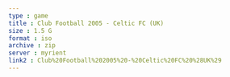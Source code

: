 ```yaml
---
type : game
title : Club Football 2005 - Celtic FC (UK)
size : 1.5 G
format : iso
archive : zip
server : myrient
link2 : Club%20Football%202005%20-%20Celtic%20FC%20%28UK%29
---
```

